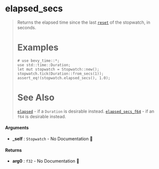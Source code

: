 # elapsed\_secs

>  Returns the elapsed time since the last [`reset`](Stopwatch::reset)
>  of the stopwatch, in seconds.
>  # Examples
>  ```
>  # use bevy_time::*;
>  use std::time::Duration;
>  let mut stopwatch = Stopwatch::new();
>  stopwatch.tick(Duration::from_secs(1));
>  assert_eq!(stopwatch.elapsed_secs(), 1.0);
>  ```
>  # See Also
>  [`elapsed`](Stopwatch::elapsed) - if a `Duration` is desirable instead.
>  [`elapsed_secs_f64`](Stopwatch::elapsed_secs_f64) - if an `f64` is desirable instead.

#### Arguments

- **\_self** : `Stopwatch` \- No Documentation 🚧

#### Returns

- **arg0** : `f32` \- No Documentation 🚧